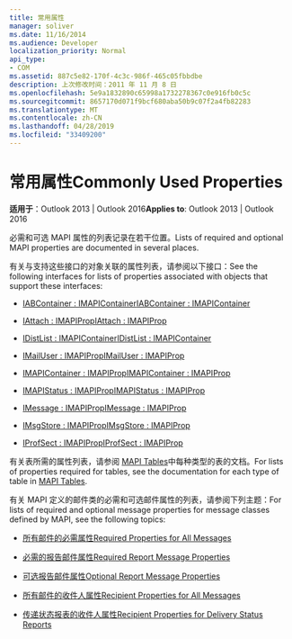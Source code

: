 ```yaml
---
title: 常用属性
manager: soliver
ms.date: 11/16/2014
ms.audience: Developer
localization_priority: Normal
api_type:
- COM
ms.assetid: 887c5e82-170f-4c3c-986f-465c05fbbdbe
description: 上次修改时间：2011 年 11 月 8 日
ms.openlocfilehash: 5e9a1832890c65998a1732278367c0e916fb0c5c
ms.sourcegitcommit: 8657170d071f9bcf680aba50b9c07f2a4fb82283
ms.translationtype: MT
ms.contentlocale: zh-CN
ms.lasthandoff: 04/28/2019
ms.locfileid: "33409200"
---
```

# <a name="commonly-used-properties"></a><span data-ttu-id="9dd98-103">常用属性</span><span class="sxs-lookup"><span data-stu-id="9dd98-103">Commonly Used Properties</span></span>

 
  
<span data-ttu-id="9dd98-104">**适用于**：Outlook 2013 | Outlook 2016</span><span class="sxs-lookup"><span data-stu-id="9dd98-104">**Applies to**: Outlook 2013 | Outlook 2016</span></span> 
  
<span data-ttu-id="9dd98-105">必需和可选 MAPI 属性的列表记录在若干位置。</span><span class="sxs-lookup"><span data-stu-id="9dd98-105">Lists of required and optional MAPI properties are documented in several places.</span></span>
  
<span data-ttu-id="9dd98-106">有关与支持这些接口的对象关联的属性列表，请参阅以下接口：</span><span class="sxs-lookup"><span data-stu-id="9dd98-106">See the following interfaces for lists of properties associated with objects that support these interfaces:</span></span>
  
- [<span data-ttu-id="9dd98-107">IABContainer : IMAPIContainer</span><span class="sxs-lookup"><span data-stu-id="9dd98-107">IABContainer : IMAPIContainer</span></span>](iabcontainerimapicontainer.md)
    
- [<span data-ttu-id="9dd98-108">IAttach : IMAPIProp</span><span class="sxs-lookup"><span data-stu-id="9dd98-108">IAttach : IMAPIProp</span></span>](iattachimapiprop.md)
    
- [<span data-ttu-id="9dd98-109">IDistList : IMAPIContainer</span><span class="sxs-lookup"><span data-stu-id="9dd98-109">IDistList : IMAPIContainer</span></span>](idistlistimapicontainer.md)
    
- [<span data-ttu-id="9dd98-110">IMailUser : IMAPIProp</span><span class="sxs-lookup"><span data-stu-id="9dd98-110">IMailUser : IMAPIProp</span></span>](imailuserimapiprop.md)
    
- [<span data-ttu-id="9dd98-111">IMAPIContainer : IMAPIProp</span><span class="sxs-lookup"><span data-stu-id="9dd98-111">IMAPIContainer : IMAPIProp</span></span>](imapicontainerimapiprop.md)
    
- [<span data-ttu-id="9dd98-112">IMAPIStatus : IMAPIProp</span><span class="sxs-lookup"><span data-stu-id="9dd98-112">IMAPIStatus : IMAPIProp</span></span>](imapistatusimapiprop.md)
    
- [<span data-ttu-id="9dd98-113">IMessage : IMAPIProp</span><span class="sxs-lookup"><span data-stu-id="9dd98-113">IMessage : IMAPIProp</span></span>](imessageimapiprop.md)
    
- [<span data-ttu-id="9dd98-114">IMsgStore : IMAPIProp</span><span class="sxs-lookup"><span data-stu-id="9dd98-114">IMsgStore : IMAPIProp</span></span>](imsgstoreimapiprop.md)
    
- [<span data-ttu-id="9dd98-115">IProfSect : IMAPIProp</span><span class="sxs-lookup"><span data-stu-id="9dd98-115">IProfSect : IMAPIProp</span></span>](iprofsectimapiprop.md)
    
<span data-ttu-id="9dd98-116">有关表所需的属性列表，请参阅 [MAPI Tables](mapi-tables.md)中每种类型的表的文档。</span><span class="sxs-lookup"><span data-stu-id="9dd98-116">For lists of properties required for tables, see the documentation for each type of table in [MAPI Tables](mapi-tables.md).</span></span>
  
<span data-ttu-id="9dd98-117">有关 MAPI 定义的邮件类的必需和可选邮件属性的列表，请参阅下列主题：</span><span class="sxs-lookup"><span data-stu-id="9dd98-117">For lists of required and optional message properties for message classes defined by MAPI, see the following topics:</span></span> 
  
- [<span data-ttu-id="9dd98-118">所有邮件的必需属性</span><span class="sxs-lookup"><span data-stu-id="9dd98-118">Required Properties for All Messages</span></span>](required-properties-for-all-messages.md)
    
- [<span data-ttu-id="9dd98-119">必需的报告邮件属性</span><span class="sxs-lookup"><span data-stu-id="9dd98-119">Required Report Message Properties</span></span>](required-report-message-properties.md)
    
- [<span data-ttu-id="9dd98-120">可选报告邮件属性</span><span class="sxs-lookup"><span data-stu-id="9dd98-120">Optional Report Message Properties</span></span>](optional-report-message-properties.md)
    
- [<span data-ttu-id="9dd98-121">所有邮件的收件人属性</span><span class="sxs-lookup"><span data-stu-id="9dd98-121">Recipient Properties for All Messages</span></span>](recipient-properties-for-all-messages.md)
    
- [<span data-ttu-id="9dd98-122">传递状态报表的收件人属性</span><span class="sxs-lookup"><span data-stu-id="9dd98-122">Recipient Properties for Delivery Status Reports</span></span>](recipient-properties-for-delivery-status-reports.md)
    

